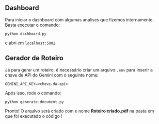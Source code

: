 ## Dashboard
Para iniciar o dashboard com algumas analises que fizemos internamente. Basta executar o comando:
```
python dashboard.py
```

e abri em `localhost:5002`


## Gerador de Roteiro
Já para gerar um roteiro, é necessário criar um arquivo `.env` para inserir a chave de API do Gemini com o seguinte nome:
```
GEMINI_API_KEY=<chave-da-api>
```

Após isso, rode o comando:

```
python generate-document.py
```

Pronto! O arquivo será criado com o nome **Roteiro criado.pdf** na pasta em que foi executado o código !